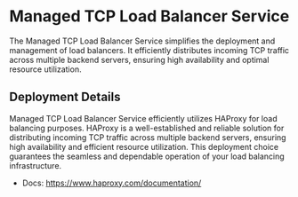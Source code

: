 # Managed TCP Load Balancer Service

The Managed TCP Load Balancer Service simplifies the deployment and management of load balancers. It efficiently distributes incoming TCP traffic across multiple backend servers, ensuring high availability and optimal resource utilization.

## Deployment Details

Managed TCP Load Balancer Service efficiently utilizes HAProxy for load balancing purposes. HAProxy is a well-established and reliable solution for distributing incoming TCP traffic across multiple backend servers, ensuring high availability and efficient resource utilization. This deployment choice guarantees the seamless and dependable operation of your load balancing infrastructure.

- Docs: https://www.haproxy.com/documentation/
